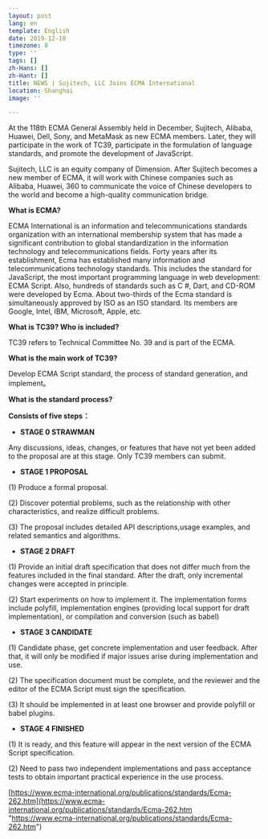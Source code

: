 ```yaml
---
layout: post
lang: en
template: English
date: 2019-12-10
timezone: 8
type: ''
tags: []
zh-Hans: []
zh-Hant: []
title: NEWS | Sujitech, LLC Joins ECMA International
location: Shanghai
image: ''

---
```

At the 118th ECMA General Assembly held in December, Sujitech, Alibaba, Huawei, Dell, Sony, and MetaMask as new ECMA members. Later, they will participate in the work of TC39, participate in the formulation of language standards, and promote the development of JavaScript.

Sujitech, LLC is an equity company of Dimension. After Sujitech becomes a new member of ECMA, it will work with Chinese companies such as Alibaba, Huawei, 360 to communicate the voice of Chinese developers to the world and become a high-quality communication bridge.

**What is ECMA?**

ECMA International is an information and telecommunications standards organization with an international membership system that has made a significant contribution to global standardization in the information technology and telecommunications fields. Forty years after its establishment, Ecma has established many information and telecommunications technology standards. This includes the standard for JavaScript, the most important programming language in web development: ECMA Script. Also, hundreds of standards such as C #, Dart, and CD-ROM were developed by Ecma. About two-thirds of the Ecma standard is simultaneously approved by ISO as an ISO standard. Its members are Google, Intel, IBM, Microsoft, Apple, etc.

**What is TC39? Who is included?**

TC39 refers to Technical Committee No. 39 and is part of the ECMA.

**What is the main work of TC39?**

Develop ECMA Script standard, the process of standard generation, and implement。

**What is the standard process?**

**Consists of five steps：**

* **STAGE 0 STRAWMAN**

Any discussions, ideas, changes, or features that have not yet been added to the proposal are at this stage. Only TC39 members can submit.

* **STAGE 1 PROPOSAL**

(1) Produce a formal proposal.

(2) Discover potential problems, such as the relationship with other characteristics, and realize difficult problems.

(3) The proposal includes detailed API descriptions,usage examples, and related semantics and algorithms.

* **STAGE 2 DRAFT**

(1) Provide an initial draft specification that does not differ much from the features included in the final standard. After the draft, only incremental changes were accepted in principle.

(2) Start experiments on how to implement it. The implementation forms include polyfill, implementation engines (providing local support for draft implementation), or compilation and conversion (such as babel)

* **STAGE 3 CANDIDATE**

(1) Candidate phase, get concrete implementation and user feedback. After that, it will only be modified if major issues arise during implementation and use.

(2) The specification document must be complete, and the reviewer and the editor of the ECMA Script must sign the specification.

(3) It should be implemented in at least one browser and provide polyfill or babel plugins.

* **STAGE 4 FINISHED**

(1) It is ready, and this feature will appear in the next version of the ECMA Script specification.

(2) Need to pass two independent implementations and pass acceptance tests to obtain important practical experience in the use process.

[https://www.ecma-international.org/publications/standards/Ecma-262.htm](https://www.ecma-international.org/publications/standards/Ecma-262.htm "https://www.ecma-international.org/publications/standards/Ecma-262.htm")